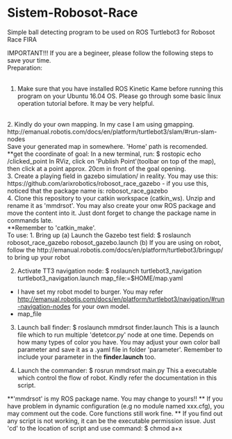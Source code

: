 # Sistem-Robosot-Race
Simple ball detecting program to be used on ROS Turtlebot3 for Robosot Race FIRA

IMPORTANT!!! If you are a begineer, please follow the following steps to save your time.<br />
Preparation:<br />
<br />
1. Make sure that you have installed ROS Kinetic Kame before running this program on your Ubuntu 16.04 OS. Please go through some basic linux operation tutorial before. It may be very helpful.
<br />
2. Kindly do your own mapping. In my case I am using gmapping.<br />
http://emanual.robotis.com/docs/en/platform/turtlebot3/slam/#run-slam-nodes <br />
Save your generated map in somewhere. 'Home' path is recomended.<br />
**get the coordinate of goal:
In a new terminal, run:
$ rostopic echo /clicked_point
In RViz, click on 'Publish Point'(toolbar on top of the map), then click at a point approx. 20cm in front of the goal opening.
<br />
3. Create a playing field in gazebo simulation/ in reality. You may use this:
https://github.com/arixrobotics/robosot_race_gazebo
- if you use this, noticed that the package name is: robosot_race_gazebo
<br />
4. Clone this repository to your catkin workspace (catkin_ws). Unzip and rename it as 'mmdrsot'. You may also create your onw ROS package and move the content into it. Just dont forget to change the package name in commands late. <br />
**Remember to 'catkin_make'.
<br />
To use:
1. Bring up
(a) Launch the Gazebo test field: $ roslaunch robosot_race_gazebo robosot_gazebo.launch 
(b) If you are using on robot, follow the http://emanual.robotis.com/docs/en/platform/turtlebot3/bringup/ to bring up your robot

2. Activate TT3 navigation node:
$ roslaunch turtlebot3_navigation turtlebot3_navigation.launch map_file:=$HOME/map.yaml
* I have set my robot model to burger. You may refer http://emanual.robotis.com/docs/en/platform/turtlebot3/navigation/#run-navigation-nodes for your own model.
* map_file <PATH of your map>
  
3. Launch ball finder: $ roslaunch mmdrsot finder.launch
This is a launch file which to run multiple 'detetcor.py' node at one time. Depends on how many types of color you have. You may adjust your own color ball parameter and save it as a .yaml file in folder 'parameter'. Remember to include your parameter in the **finder.launch** too.

4. Launch the commander: $ rosrun mmdrsot main.py
This a executable which control the flow of robot. Kindly refer the documentation in this script. 

**'mmdrsot' is my ROS package name. You may change to yours!!
** If you have problem in dynamic configuration (e.g no module named xxx.cfg), you may comment out the code. Core functions still work fine.
** If you find out any script is not working, it can be the executable permission issue. Just 'cd' to the location of script and use command: $ chmod a+x <script> name.
** just contact me if you still struggled with any problem. It can be my bugs. You can reach out to be from the package.xml
